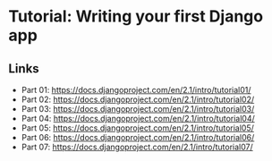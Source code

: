# Tutorial: Writing your first Django app

## Links
* Part 01: https://docs.djangoproject.com/en/2.1/intro/tutorial01/
* Part 02: https://docs.djangoproject.com/en/2.1/intro/tutorial02/
* Part 03: https://docs.djangoproject.com/en/2.1/intro/tutorial03/
* Part 04: https://docs.djangoproject.com/en/2.1/intro/tutorial04/
* Part 05: https://docs.djangoproject.com/en/2.1/intro/tutorial05/
* Part 06: https://docs.djangoproject.com/en/2.1/intro/tutorial06/
* Part 07: https://docs.djangoproject.com/en/2.1/intro/tutorial07/